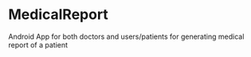 # MedicalReport
Android App for  both doctors and users/patients for generating medical report of a patient
